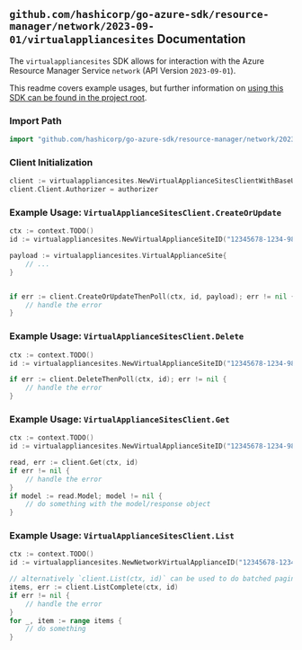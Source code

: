 
## `github.com/hashicorp/go-azure-sdk/resource-manager/network/2023-09-01/virtualappliancesites` Documentation

The `virtualappliancesites` SDK allows for interaction with the Azure Resource Manager Service `network` (API Version `2023-09-01`).

This readme covers example usages, but further information on [using this SDK can be found in the project root](https://github.com/hashicorp/go-azure-sdk/tree/main/docs).

### Import Path

```go
import "github.com/hashicorp/go-azure-sdk/resource-manager/network/2023-09-01/virtualappliancesites"
```


### Client Initialization

```go
client := virtualappliancesites.NewVirtualApplianceSitesClientWithBaseURI("https://management.azure.com")
client.Client.Authorizer = authorizer
```


### Example Usage: `VirtualApplianceSitesClient.CreateOrUpdate`

```go
ctx := context.TODO()
id := virtualappliancesites.NewVirtualApplianceSiteID("12345678-1234-9876-4563-123456789012", "example-resource-group", "networkVirtualApplianceValue", "virtualApplianceSiteValue")

payload := virtualappliancesites.VirtualApplianceSite{
	// ...
}


if err := client.CreateOrUpdateThenPoll(ctx, id, payload); err != nil {
	// handle the error
}
```


### Example Usage: `VirtualApplianceSitesClient.Delete`

```go
ctx := context.TODO()
id := virtualappliancesites.NewVirtualApplianceSiteID("12345678-1234-9876-4563-123456789012", "example-resource-group", "networkVirtualApplianceValue", "virtualApplianceSiteValue")

if err := client.DeleteThenPoll(ctx, id); err != nil {
	// handle the error
}
```


### Example Usage: `VirtualApplianceSitesClient.Get`

```go
ctx := context.TODO()
id := virtualappliancesites.NewVirtualApplianceSiteID("12345678-1234-9876-4563-123456789012", "example-resource-group", "networkVirtualApplianceValue", "virtualApplianceSiteValue")

read, err := client.Get(ctx, id)
if err != nil {
	// handle the error
}
if model := read.Model; model != nil {
	// do something with the model/response object
}
```


### Example Usage: `VirtualApplianceSitesClient.List`

```go
ctx := context.TODO()
id := virtualappliancesites.NewNetworkVirtualApplianceID("12345678-1234-9876-4563-123456789012", "example-resource-group", "networkVirtualApplianceValue")

// alternatively `client.List(ctx, id)` can be used to do batched pagination
items, err := client.ListComplete(ctx, id)
if err != nil {
	// handle the error
}
for _, item := range items {
	// do something
}
```
